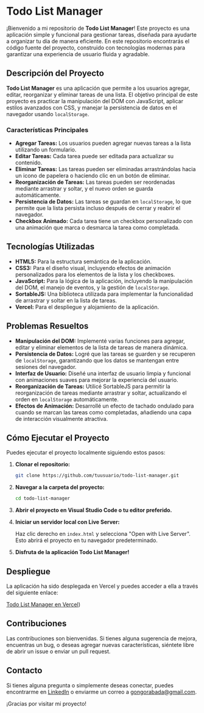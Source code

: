 # Todo List Manager

¡Bienvenido a mi repositorio de **Todo List Manager**! Este proyecto es una aplicación simple y funcional para gestionar tareas, diseñada para ayudarte a organizar tu día de manera eficiente. En este repositorio encontrarás el código fuente del proyecto, construido con tecnologías modernas para garantizar una experiencia de usuario fluida y agradable.

## Descripción del Proyecto

**Todo List Manager** es una aplicación que permite a los usuarios agregar, editar, reorganizar y eliminar tareas de una lista. El objetivo principal de este proyecto es practicar la manipulación del DOM con JavaScript, aplicar estilos avanzados con CSS, y manejar la persistencia de datos en el navegador usando `localStorage`.

### Características Principales

- **Agregar Tareas:** Los usuarios pueden agregar nuevas tareas a la lista utilizando un formulario.
- **Editar Tareas:** Cada tarea puede ser editada para actualizar su contenido.
- **Eliminar Tareas:** Las tareas pueden ser eliminadas arrastrándolas hacia un icono de papelera o haciendo clic en un botón de eliminar.
- **Reorganización de Tareas:** Las tareas pueden ser reordenadas mediante arrastrar y soltar, y el nuevo orden se guarda automáticamente.
- **Persistencia de Datos:** Las tareas se guardan en `localStorage`, lo que permite que la lista persista incluso después de cerrar y reabrir el navegador.
- **Checkbox Animado:** Cada tarea tiene un checkbox personalizado con una animación que marca o desmarca la tarea como completada.

## Tecnologías Utilizadas

- **HTML5:** Para la estructura semántica de la aplicación.
- **CSS3:** Para el diseño visual, incluyendo efectos de animación personalizados para los elementos de la lista y los checkboxes.
- **JavaScript:** Para la lógica de la aplicación, incluyendo la manipulación del DOM, el manejo de eventos, y la gestión de `localStorage`.
- **SortableJS:** Una biblioteca utilizada para implementar la funcionalidad de arrastrar y soltar en la lista de tareas.
- **Vercel:** Para el despliegue y alojamiento de la aplicación.

## Problemas Resueltos

- **Manipulación del DOM:** Implementé varias funciones para agregar, editar y eliminar elementos de la lista de tareas de manera dinámica.
- **Persistencia de Datos:** Logré que las tareas se guarden y se recuperen de `localStorage`, garantizando que los datos se mantengan entre sesiones del navegador.
- **Interfaz de Usuario:** Diseñé una interfaz de usuario limpia y funcional con animaciones suaves para mejorar la experiencia del usuario.
- **Reorganización de Tareas:** Utilicé SortableJS para permitir la reorganización de tareas mediante arrastrar y soltar, actualizando el orden en `localStorage` automáticamente.
- **Efectos de Animación:** Desarrollé un efecto de tachado ondulado para cuando se marcan las tareas como completadas, añadiendo una capa de interacción visualmente atractiva.

## Cómo Ejecutar el Proyecto

Puedes ejecutar el proyecto localmente siguiendo estos pasos:

1. **Clonar el repositorio:**

    ```bash
    git clone https://github.com/tuusuario/todo-list-manager.git
    ```

2. **Navegar a la carpeta del proyecto:**

    ```bash
    cd todo-list-manager
    ```

3. **Abrir el proyecto en Visual Studio Code o tu editor preferido.**

4. **Iniciar un servidor local con Live Server:**

    Haz clic derecho en `index.html` y selecciona "Open with Live Server". Esto abrirá el proyecto en tu navegador predeterminado.

5. **Disfruta de la aplicación Todo List Manager!**

## Despliegue

La aplicación ha sido desplegada en Vercel y puedes acceder a ella a través del siguiente enlace:

[Todo List Manager en Vercel](https://todo-list-manager-sooty.vercel.app/))

## Contribuciones

Las contribuciones son bienvenidas. Si tienes alguna sugerencia de mejora, encuentras un bug, o deseas agregar nuevas características, siéntete libre de abrir un issue o enviar un pull request.

## Contacto

Si tienes alguna pregunta o simplemente deseas conectar, puedes encontrarme en [LinkedIn](https://www.linkedin.com/in/albertogongoragonzalez) o enviarme un correo a gongorabada@gmail.com.

¡Gracias por visitar mi proyecto!
